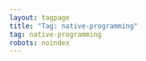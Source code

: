 ```yaml
---
layout: tagpage
title: "Tag: native-programming"
tag: native-programming
robots: noindex
---
```

